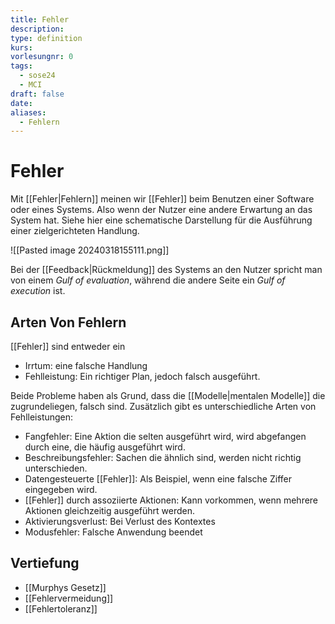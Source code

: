 ```yaml
---
title: Fehler
description: 
type: definition
kurs: 
vorlesungnr: 0
tags:
  - sose24
  - MCI
draft: false
date: 
aliases:
  - Fehlern
---
```


# Fehler

Mit [[Fehler|Fehlern]] meinen wir [[Fehler]] beim Benutzen einer Software oder eines Systems. Also wenn der Nutzer eine andere Erwartung an das System hat. Siehe hier eine schematische Darstellung für die Ausführung einer zielgerichteten Handlung.

![[Pasted image 20240318155111.png]]

Bei der [[Feedback|Rückmeldung]] des Systems an den Nutzer spricht man von einem *Gulf of evaluation*, während die andere Seite ein *Gulf of execution* ist.

## Arten Von Fehlern

[[Fehler]] sind entweder ein 

- Irrtum: eine falsche Handlung
- Fehlleistung: Ein richtiger Plan, jedoch falsch ausgeführt.

Beide Probleme haben als Grund, dass die [[Modelle|mentalen Modelle]] die zugrundeliegen, falsch sind. Zusätzlich gibt es unterschiedliche Arten von Fehlleistungen:

- Fangfehler: Eine Aktion die selten ausgeführt wird, wird abgefangen durch eine, die häufig ausgeführt wird. 
- Beschreibungsfehler: Sachen die ähnlich sind, werden nicht richtig unterschieden.
- Datengesteuerte [[Fehler]]: Als Beispiel, wenn eine falsche Ziffer eingegeben wird.
- [[Fehler]] durch assoziierte Aktionen: Kann vorkommen, wenn mehrere Aktionen gleichzeitig ausgeführt werden.
- Aktivierungsverlust: Bei Verlust des Kontextes
- Modusfehler: Falsche Anwendung beendet

## Vertiefung

- [[Murphys Gesetz]]
- [[Fehlervermeidung]]
- [[Fehlertoleranz]]
